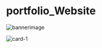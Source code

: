 # portfolio_Website

![bannerimage](https://github.com/KonakandlaMeghana/portfolio_Website/assets/109908001/ba7bed16-23a0-413c-ac5a-34726140c878)

![card-1](https://github.com/KonakandlaMeghana/portfolio_Website/assets/109908001/ace16d3b-de18-4b32-88fa-84b188f41f52)
